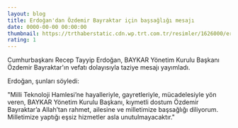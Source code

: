 ```yaml
--- 
layout: blog
title: Erdoğan'dan Özdemir Bayraktar için başsağlığı mesajı
date: 0000-00-00 00:00:00
thumbnail: https://trthaberstatic.cdn.wp.trt.com.tr/resimler/1626000/erdogan-aa-1627177.jpg
rating: 1
---
```

<p>
	Cumhurbaşkanı Recep Tayyip Erdoğan, BAYKAR Yönetim Kurulu Başkanı Özdemir Bayraktar'ın vefatı dolayısıyla taziye mesajı yayımladı.</p>
<p>
	Erdoğan, şunları söyledi:</p>
<p>
	"Milli Teknoloji Hamlesi’ne hayalleriyle, gayretleriyle, mücadelesiyle yön veren, BAYKAR Yönetim Kurulu Başkanı, kıymetli dostum Özdemir Bayraktar’a Allah’tan rahmet, ailesine ve milletimize başsağlığı diliyorum. Milletimize yaptığı eşsiz hizmetler asla unutulmayacaktır." </p>
